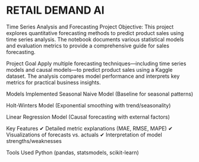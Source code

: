 # RETAIL DEMAND AI

Time Series Analysis and Forecasting Project
Objective:
This project explores quantitative forecasting methods to predict product sales using time series analysis. The notebook documents various statistical models and evaluation metrics to provide a comprehensive guide for sales forecasting.

Project Goal
Apply multiple forecasting techniques—including time series models and causal models—to predict product sales using a Kaggle dataset. The analysis compares model performance and interprets key metrics for practical business insights.

Models Implemented
Seasonal Naive Model (Baseline for seasonal patterns)

Holt-Winters Model (Exponential smoothing with trend/seasonality)

Linear Regression Model (Causal forecasting with external factors)

Key Features
✔ Detailed metric explanations (MAE, RMSE, MAPE)
✔ Visualizations of forecasts vs. actuals
✔ Interpretation of model strengths/weaknesses

Tools Used
Python (pandas, statsmodels, scikit-learn)
